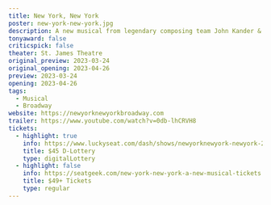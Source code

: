 ```yaml
---
title: New York, New York
poster: new-york-new-york.jpg
description: A new musical from legendary composing team John Kander & Fred Ebb, inspired by the motion picture of the same name.
tonyaward: false
criticspick: false
theater: St. James Theatre
original_preview: 2023-03-24
original_opening: 2023-04-26
preview: 2023-03-24
opening: 2023-04-26
tags: 
  - Musical
  - Broadway
website: https://newyorknewyorkbroadway.com
trailer: https://www.youtube.com/watch?v=0db-lhCRVH8
tickets: 
  - highlight: true
    info: https://www.luckyseat.com/dash/shows/newyorknewyork-newyork-2023Mar
    title: $45 D-Lottery
    type: digitalLottery
  - highlight: false
    info: https://seatgeek.com/new-york-new-york-a-new-musical-tickets
    title: $49+ Tickets
    type: regular
---
```

